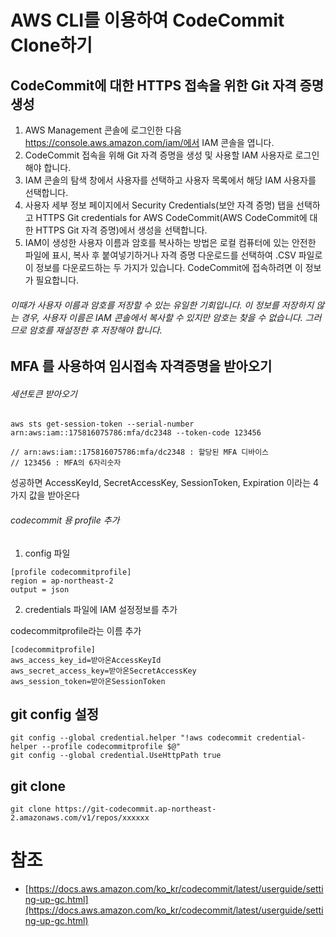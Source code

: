 # AWS CLI를 이용하여 CodeCommit Clone하기

## CodeCommit에 대한 HTTPS 접속을 위한 Git 자격 증명 생성

1. AWS Management 콘솔에 로그인한 다음 https://console.aws.amazon.com/iam/에서 IAM 콘솔을 엽니다.
2. CodeCommit 접속을 위해 Git 자격 증명을 생성 및 사용할 IAM 사용자로 로그인해야 합니다.
3. IAM 콘솔의 탐색 창에서 사용자를 선택하고 사용자 목록에서 해당 IAM 사용자를 선택합니다.
4. 사용자 세부 정보 페이지에서 Security Credentials(보안 자격 증명) 탭을 선택하고 HTTPS Git credentials for AWS CodeCommit(AWS CodeCommit에 대한 HTTPS Git 자격 증명)에서 생성을 선택합니다.
5. IAM이 생성한 사용자 이름과 암호를 복사하는 방법은 로컬 컴퓨터에 있는 안전한 파일에 표시, 복사 후 붙여넣기하거나 자격 증명 다운로드를 선택하여 .CSV 파일로 이 정보를 다운로드하는 두 가지가 있습니다. CodeCommit에 접속하려면 이 정보가 필요합니다.

###### 이때가 사용자 이름과 암호를 저장할 수 있는 유일한 기회입니다. 이 정보를 저장하지 않는 경우, 사용자 이름은 IAM 콘솔에서 복사할 수 있지만 암호는 찾을 수 없습니다. 그러므로 암호를 재설정한 후 저장해야 합니다.

## MFA 를 사용하여 임시접속 자격증명을 받아오기

###### 세션토큰 받아오기
```
aws sts get-session-token --serial-number arn:aws:iam::175816075786:mfa/dc2348 --token-code 123456

// arn:aws:iam::175816075786:mfa/dc2348 : 할당된 MFA 디바이스
// 123456 : MFA의 6자리숫자
```

성공하면 AccessKeyId, SecretAccessKey, SessionToken, Expiration 이라는 4가지 값을 받아온다

###### codecommit 용 profile 추가

1. config 파일
```
[profile codecommitprofile]
region = ap-northeast-2
output = json
```
2. credentials 파일에  IAM 설정정보를  추가

codecommitprofile라는 이름 추가

```
[codecommitprofile]
aws_access_key_id=받아온AccessKeyId
aws_secret_access_key=받아온SecretAccessKey
aws_session_token=받아온SessionToken
```

## git config 설정

```
git config --global credential.helper "!aws codecommit credential-helper --profile codecommitprofile $@"
git config --global credential.UseHttpPath true
```

## git clone
```
git clone https://git-codecommit.ap-northeast-2.amazonaws.com/v1/repos/xxxxxx
```


# 참조
- [https://docs.aws.amazon.com/ko_kr/codecommit/latest/userguide/setting-up-gc.html](https://docs.aws.amazon.com/ko_kr/codecommit/latest/userguide/setting-up-gc.html)